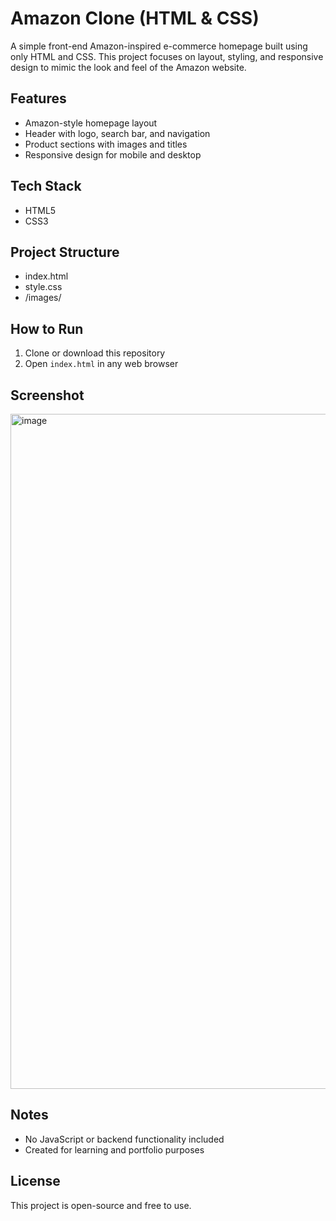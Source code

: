 # Amazon Clone (HTML & CSS)

A simple front-end Amazon-inspired e-commerce homepage built using only HTML and CSS. This project focuses on layout, styling, and responsive design to mimic the look and feel of the Amazon website.

## Features

- Amazon-style homepage layout
- Header with logo, search bar, and navigation
- Product sections with images and titles
- Responsive design for mobile and desktop

## Tech Stack

- HTML5
- CSS3

## Project Structure

- index.html
- style.css
- /images/

## How to Run

1. Clone or download this repository
2. Open `index.html` in any web browser

## Screenshot
<img width="1920" height="1080" alt="image" src="https://github.com/user-attachments/assets/c4404214-eceb-4833-9adf-3214c3823382" />

## Notes

- No JavaScript or backend functionality included
- Created for learning and portfolio purposes

## License

This project is open-source and free to use.


